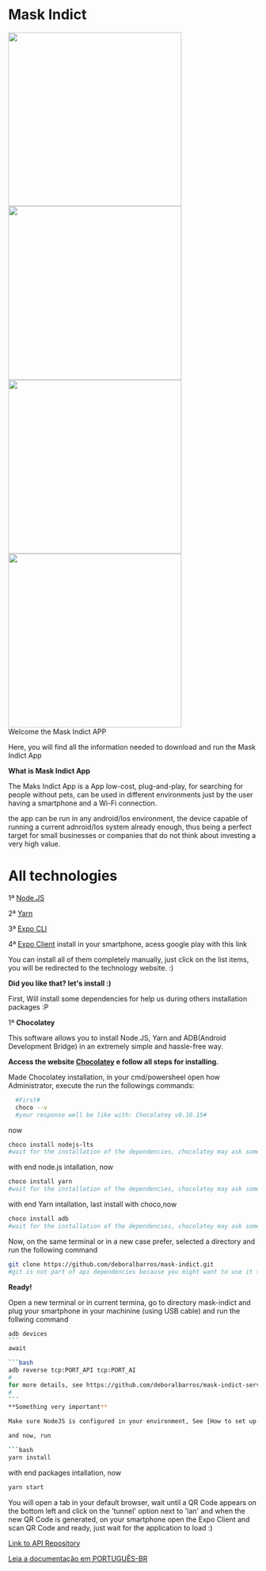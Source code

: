 # Mask Indict

<img src="./showroom/login.jpg" width="350">
<img src="./showroom/loginError.jpg" width="350">
<br>
<img src="./showroom/create.jpg" width="350">
<img src="./showroom/home.jpg" width="350">
<br>
Welcome the Mask Indict APP

Here, you will find all the information needed to download and run the Mask Indict App

**What is Mask Indict App**

The Maks Indict App is a App low-cost, plug-and-play, for searching for people without pets, can be used in different environments just by the user having a smartphone and a Wi-Fi connection.

the app can be run in any android/Ios environment, the device capable of running a current adnroid/Ios system already enough, thus being a perfect target for small businesses or companies that do not think about investing a very high value.

# All technologies

1ª [Node.JS](https://nodejs.org/en/)

2ª [Yarn](https://yarnpkg.com/)

3ª [Expo CLI](https://expo.io/learn)

4ª [Expo Client](https://play.google.com/store/apps/details?id=host.exp.exponent) install in your smartphone, acess google play with this link

You can install all of them completely manually, just click on the list items, you will be redirected to the technology website. :)

**Did you like that? let's install :)**

First, Will install some dependencies for help us during others installation packages :P

1ª **Chocolatey**

  This software allows you to install Node.JS, Yarn and ADB(Android Development Bridge) in an extremely simple and hassle-free way.

  **Access the website [Chocolatey](https://chocolatey.org/) e follow all steps for installing.**

  Made Chocolatey installation, in your cmd/powersheel open how Administrator, execute the  run the followings commands:

  ```bash
    #First#
    choco --v
    #your response well be like with: Chocolatey v0.10.15#
  ```
  now

  ```bash
  choco install nodejs-lts
  #wait for the installation of the dependencies, chocolatey may ask some questions, I recommend that you answer positively in all questions#
  ```

  with end node.js intallation, now

  ```bash
  choco install yarn
  #wait for the installation of the dependencies, chocolatey may ask some questions, I recommend that you answer positively in all questions#
  ```

  with end Yarn intallation, last install with choco,now

  ```bash
  choco install adb
  #wait for the installation of the dependencies, chocolatey may ask some questions, I recommend that you answer positively in all questions#
  ```

 Now, on the same terminal or in a new case prefer, selected a directory and run the following command

 ```bash
 git clone https://github.com/deboralbarros/mask-indict.git
 #git is not part of api dependencies because you might want to use it to download a repository or something like that, so make sure GIT is installed in tour machine#
 ```

 **Ready!**

 Open a new terminal or in current termina, go to directory mask-indict and plug your smartphone in your machinine (using USB cable) and run the follwing command

 ```bash
 adb devices
 ``´
 await

 ```bash
 adb reverse tcp:PORT_API tcp:PORT_AI
 #
 for more details, see https://github.com/deboralbarros/mask-indict-server
 #
 ``´
**Something very important**

Make sure NodeJS is configured in your environment, See [How to set up environment variables on Windows](http://www.dowdandassociates.com/blog/content/howto-set-an-environment-variable-in-windows-command-line-and-registry/#:~:text=%20HowTo%3A%20Set%20an%20Environment%20Variable%20in%20Windows,Registry.%20WarningThis%20method%20is%20recommended%20for...%20More%20)

 and now, run

 ```bash
 yarn install
 ```
  with end packages intallation, now

  ```bash
  yarn start
  ```

You will open a tab in your default browser, wait until a QR Code appears on the bottom left and click on the 'tunnel' option next to 'lan' and when the new QR Code is generated, on your smartphone open the Expo Client and scan QR Code and ready, just wait for the application to load :)

[Link to API Repository](https://github.com/deboralbarros/mask-indict-server)

[Leia a documentação em PORTUGUÊS-BR](https://github.com/deboralbarros/mask-indict/blob/master/LEIA-ME.md)
